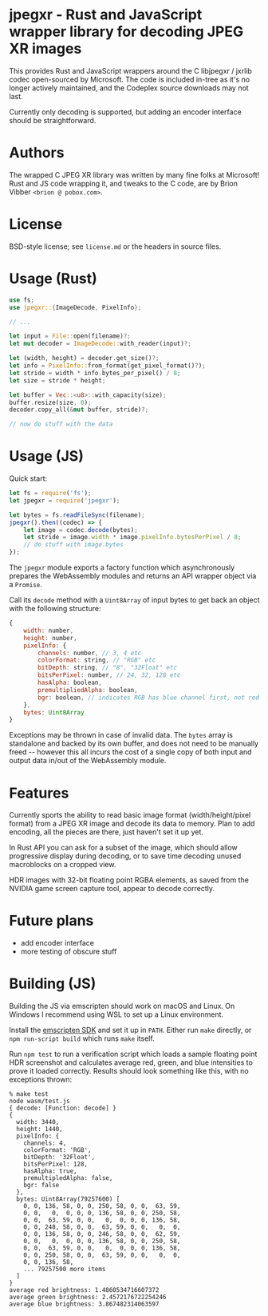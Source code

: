 # jpegxr - Rust and JavaScript wrapper library for decoding JPEG XR images

This provides Rust and JavaScript wrappers around the C libjpegxr / jxrlib codec open-sourced by Microsoft. The code is included in-tree as it's no longer actively maintained, and the Codeplex source downloads may not last.

Currently only decoding is supported, but adding an encoder interface should be straightforward.

# Authors

The wrapped C JPEG XR library was written by many fine folks at Microsoft!
Rust and JS code wrapping it, and tweaks to the C code, are by Brion Vibber `<brion @ pobox.com>`.

# License

BSD-style license; see `license.md` or the headers in source files.

# Usage (Rust)

```rust
use fs;
use jpegxr::{ImageDecode, PixelInfo};

// ...

let input = File::open(filename)?;
let mut decoder = ImageDecode::with_reader(input)?;

let (width, height) = decoder.get_size()?;
let info = PixelInfo::from_format(get_pixel_format()?);
let stride = width * info.bytes_per_pixel() / 8;
let size = stride * height;

let buffer = Vec::<u8>::with_capacity(size);
buffer.resize(size, 0);
decoder.copy_all(&mut buffer, stride)?;

// now do stuff with the data
```

# Usage (JS)

Quick start:

```js
let fs = require('fs');
let jpegxr = require('jpegxr');

let bytes = fs.readFileSync(filename);
jpegxr().then((codec) => {
    let image = codec.decode(bytes);
    let stride = image.width * image.pixelInfo.bytesPerPixel / 8;
    // do stuff with image.bytes
});
```

The `jpegxr` module exports a factory function which asynchronously prepares the WebAssembly modules and returns an API wrapper object via a `Promise`.

Call its `decode` method with a `Uint8Array` of input bytes to get back an object with the following structure:

```js
{
    width: number,
    height: number,
    pixelInfo: {
        channels: number, // 3, 4 etc
        colorFormat: string, // "RGB" etc
        bitDepth: string, // "8", "32Float" etc
        bitsPerPixel: number, // 24, 32, 128 etc
        hasAlpha: boolean,
        premultipliedAlpha: boolean,
        bgr: boolean, // indicates RGB has blue channel first, not red
    },
    bytes: Uint8Array
}
```

Exceptions may be thrown in case of invalid data. The `bytes` array is standalone and backed by its own buffer, and does not need to be manually freed -- however this all incurs the cost of a single copy of both input and output data in/out of the WebAssembly module.


# Features

Currently sports the ability to read basic image format (width/height/pixel format) from a JPEG XR image and decode its data to memory. Plan to add encoding, all the pieces are there, just haven't set it up yet.

In Rust API you can ask for a subset of the image, which should allow progressive display during decoding, or to save time decoding unused macroblocks on a cropped view.

HDR images with 32-bit floating point RGBA elements, as saved from the NVIDIA game screen capture tool, appear to decode correctly.


# Future plans

* add encoder interface
* more testing of obscure stuff


# Building (JS)

Building the JS via emscripten should work on macOS and Linux. On Windows I recommend using WSL to set up a Linux environment.

Install the [emscripten SDK](https://emscripten.org/) and set it up in `PATH`. Either run `make` directly, or `npm run-script build` which runs `make` itself.

Run `npm test` to run a verification script which loads a sample floating point HDR screenshot and calculates average red, green, and blue intensities to prove it loaded correctly. Results should look something like this, with no exceptions thrown:

```
% make test
node wasm/test.js
{ decode: [Function: decode] }
{
  width: 3440,
  height: 1440,
  pixelInfo: {
    channels: 4,
    colorFormat: 'RGB',
    bitDepth: '32Float',
    bitsPerPixel: 128,
    hasAlpha: true,
    premultipledAlpha: false,
    bgr: false
  },
  bytes: Uint8Array(79257600) [
    0, 0, 136, 58, 0, 0, 250, 58, 0, 0,  63, 59,
    0, 0,   0,  0, 0, 0, 136, 58, 0, 0, 250, 58,
    0, 0,  63, 59, 0, 0,   0,  0, 0, 0, 136, 58,
    0, 0, 248, 58, 0, 0,  63, 59, 0, 0,   0,  0,
    0, 0, 136, 58, 0, 0, 246, 58, 0, 0,  62, 59,
    0, 0,   0,  0, 0, 0, 136, 58, 0, 0, 250, 58,
    0, 0,  63, 59, 0, 0,   0,  0, 0, 0, 136, 58,
    0, 0, 250, 58, 0, 0,  63, 59, 0, 0,   0,  0,
    0, 0, 136, 58,
    ... 79257500 more items
  ]
}
average red brightness: 1.4860534716607372
average green brightness: 2.4572176722254246
average blue brightness: 3.867482314063597
```

